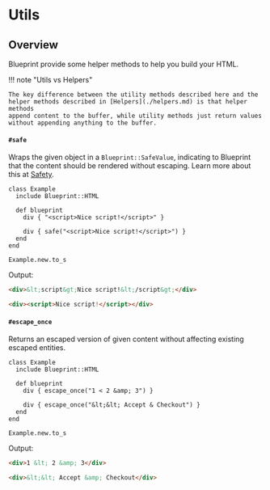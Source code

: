 # Utils

## Overview

Blueprint provide some helper methods to help you build your HTML.

!!! note "Utils vs Helpers"

    The key difference between the utility methods described here and the
    helper methods described in [Helpers](./helpers.md) is that helper methods
    append content to the buffer, while utility methods just return values
    without appending anything to the buffer.

#### `#safe`
Wraps the given object in a `Blueprint::SafeValue`, indicating to Blueprint that
the content should be rendered without escaping. Learn more about this at
[Safety](./safety.md).

```crystal
class Example
  include Blueprint::HTML

  def blueprint
    div { "<script>Nice script!</script>" }

    div { safe("<script>Nice script!</script>") }
  end
end

Example.new.to_s
```

Output:

```html
<div>&lt;script&gt;Nice script!&lt;/script&gt;</div>

<div><script>Nice script!</script></div>
```

#### `#escape_once`
Returns an escaped version of given content without affecting existing escaped
entities.

```crystal
class Example
  include Blueprint::HTML

  def blueprint
    div { escape_once("1 < 2 &amp; 3") }

    div { escape_once("&lt;&lt; Accept & Checkout") }
  end
end

Example.new.to_s
```

Output:

```html
<div>1 &lt; 2 &amp; 3</div>

<div>&lt;&lt; Accept &amp; Checkout</div>
```

